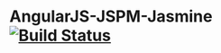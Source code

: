 AngularJS-JSPM-Jasmine[![Build Status](https://travis-ci.org/jackqt/AngularJS-JSPM-Jasmine.svg?branch=master)](https://travis-ci.org/jackqt/AngularJS-JSPM-Jasmine)
======================

